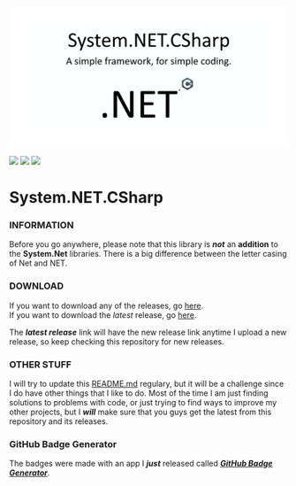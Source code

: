 ![](system.NET.csharp_logo.png)

![](https://img.shields.io/badge/build-stable-success)
[![](https://img.shields.io/badge/version-1.1-orange)](https://github.com/sh4d0w4RCH3R415/System.NET.CSharp/releases/1.1/)
[![](https://img.shields.io/badge/release-1.1--download-orange)](https://github.com/sh4d0w4RCH3R415/System.NET.CSharp/releases/download/1.1/System.NET.CSharp.dll)

# System.NET.CSharp
### INFORMATION
Before you go anywhere, please note that this library is ***not*** an **addition** to the **System.Net** libraries.
There is a big difference between the letter casing of Net and NET.

### DOWNLOAD
If you want to download any of the releases, go [here](https://github.com/sh4d0w4RCH3R415/System.NET.CSharp/releases/).<br/>
If you want to download the *latest* release, go [here](https://github.com/sh4d0w4RCH3R415/System.NET.CSharp/releases/1.1).

The ***latest release*** link will have the new release link anytime I upload a new release, so keep checking this repository for new releases.

### OTHER STUFF
I will try to update this [README.md](https://github.com/sh4d0w4RCH3R415/System.NET.CSharp/blob/master/README.md) regulary, but it will be a challenge since I do have other things that I like to do.
Most of the time I am just finding solutions to problems with code, or just trying to find ways to improve my other projects, but I ***will*** make sure that you guys get the
latest from this repository and its releases.

### GitHub Badge Generator
The badges were made with an app I ***just*** released called [***GitHub Badge Generator***](https://github.com/sh4d0w4RCH3R415/GitHub-Badge-Generator/releases/free-download/).

